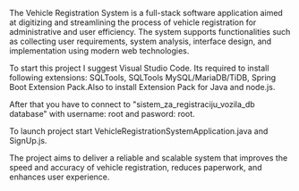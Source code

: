 The Vehicle Registration System is a full-stack software application aimed at digitizing and streamlining the process of vehicle registration for administrative and user efficiency. The system supports functionalities such as collecting user requirements, system analysis, interface design, and implementation using modern web technologies.

To start this project I suggest Visual Studio Code.
Its required to install following extensions: SQLTools, SQLTools MySQL/MariaDB/TiDB, Spring Boot Extension Pack.Also to install Extension Pack for Java and node.js.

After that you have to connect to "sistem_za_registraciju_vozila_db database" with username: root and pasword: root.

To launch project start VehicleRegistrationSystemApplication.java and SignUp.js.

The project aims to deliver a reliable and scalable system that improves the speed and accuracy of vehicle registration, reduces paperwork, and enhances user experience.

